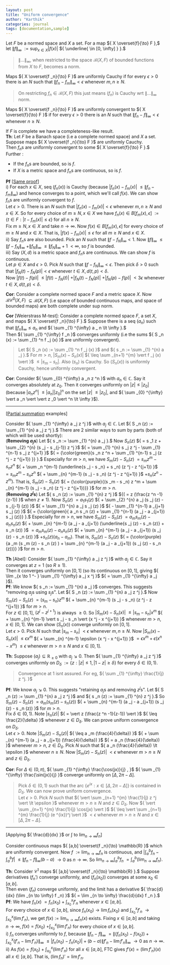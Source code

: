 ```yaml
---
layout: post
title: "Uniform convergence"
author: "Karthik"
categories: journal
tags: [documentation,sample]
---
```


Let ${ F }$ be a normed space and ${ X }$ a set. For a map ${ X \overset{f}{\to} F },$ let ${ \lVert f \rVert _{\infty}  }$ ${ := \sup _{ x \in X} \vert f (x) \vert }$ ${ \underline{ \in [0, \infty] } }.$   
> ${ \lVert \ldots \rVert _{\infty}, }$ when restricted to the space ${ \mathcal{B}(X, F) }$ of bounded functions from ${ X }$ to ${ F, }$ becomes a norm. 

Maps ${ X \overset{f _n}{\to} F }$ are uniformly Cauchy if for every ${ \epsilon \gt 0 }$ there is an ${ N }$ such that ${ \lVert f _n - f _m \rVert _{\infty} \lt \epsilon }$ whenever ${ m, n \geq N }.$   
> On restricting ${ f _n \in \mathcal{B}(X, F) }$ this just means ${ (f _n) }$ is Cauchy wrt ${ \lVert \ldots \rVert _{\infty} }$ norm. 

Maps ${ X \overset{f _n}{\to} F }$ are uniformly convergent to ${ X \overset{f}{\to} F }$ if for every ${ \epsilon \gt 0 }$ there is an ${ N }$ such that ${ \lVert f _n - f \rVert _{\infty} \lt \epsilon }$ whenever ${ n \geq N }.$ 

If ${ F }$ is complete we have a completeness-like result.     
**Th**: Let ${ F }$ be a Banach space (i.e a complete normed space) and ${ X }$ a set. Suppose maps ${ X \overset{f _n}{\to} F }$ are uniformly Cauchy.   
Then ${ f _n }$s are uniformly convergent to some ${ X \overset{f}{\to} F }.$ Further :   
* If the ${ f _n }$s are bounded, so is ${ f }.$ 
* If ${ X }$ is a metric space and ${ f _n }$s are continuous, so is ${ f }.$   

**Pf** [[Same proof](https://bvenkatakarthik.github.io/NormsC01)]    
i) For each ${ x \in X },$ seq ${ (f _n (x)) }$ is Cauchy (because ${ \vert f _n (x) - f _ m (x) \vert }$ ${ \leq \lVert f _n - f _m \rVert _{\infty} }$) and hence converges to a point, which we'll call ${ f(x) }.$ We can show ${ f _n }$s are uniformly convergent to ${ f }.$   
Let ${ \epsilon \gt 0 }.$ There is an ${ N }$ such that ${ \vert f _n (x) - f _m (x) \vert \lt \epsilon }$ whenever ${ m, n \geq N }$ and ${ x \in X }.$ So for every choice of ${ m \geq N, x \in X }$ we have ${ f _n (x) \in B[f _m (x), \epsilon] }$ ${ := \lbrace t \in F : \vert t - f _m (x) \vert \leq \epsilon \rbrace }$ for all ${ n \geq N }.$   
Fix ${ m \geq N, x \in X }$ and take ${ n \to \infty.}$ Now ${ f (x) \in B[f _m (x), \epsilon] }$ for every choice of ${ m \geq N }$ and ${ x \in X }.$ That is, ${ \vert f(x) - f _m (x) \vert \leq \epsilon }$ for all ${ m \geq N }$ and ${ x \in X }.$   
ii) Say ${ f _n }$s are also bounded. Pick an ${ N }$ such that ${ \lVert f - f _N \rVert _{\infty} \lt 1 }.$ Now ${ \lVert f \rVert _{\infty} }$ ${ \leq \lVert f - f _N \rVert _{\infty} }$ ${ + \lVert f _N \rVert _{\infty} }$ ${ \leq \lVert f _N \rVert _{\infty} + 1 }$ ${ \lt \infty },$ so ${ f }$ is bounded.   
iii) Say ${ (X,d) }$ is a metric space and ${ f _n }$s are continuous. We can show ${ f }$ is continuous.   
Let ${ p \in X }$ and ${ \epsilon \gt 0 }.$ Pick ${ N }$ such that ${ \lVert f - f _N \rVert _{\infty} \lt \epsilon  }.$ Then pick ${ \delta \gt 0 }$ such that ${ \vert f _N (t) - f _N (p) \vert  \lt \epsilon }$ whenever ${ t \in X, d(t,p) \lt \delta }.$   
Now ${ \vert f (t) - f(p) \vert }$ ${ \leq \vert f (t) - f _N (t) \vert }$ ${ + \vert f _N (t) - f _N (p) \vert }$ ${  + \vert f _N (p) - f (p) \vert }$ ${ \lt 3\epsilon }$ whenever ${ t \in X, d(t,p) \lt \delta }.$ 

**Cor**: Consider a complete normed space ${ F }$ and a metric space ${ X }.$ Now ${ \mathcal{BC} ^{0} (X, F) }$ ${ \subseteq \mathcal{B}(X,F) }$ (i.e space of bounded continuous maps, and space of bounded maps) are both complete under sup norm.  

**Cor** [Weierstrass M-test]: Consider a complete normed space ${ F },$ a set ${ X },$ and maps ${ X \overset{f _n}{\to} F }.$ Suppose there is a seq ${ (a _n) }$ such that ${ \lVert f _n \rVert _{\infty} \leq a _n }$ and ${ \sum _{1} ^{\infty} a _ n \lt \infty }.$   
Then ${ \sum _{1} ^{\infty} f _n }$ converges uniformly (i.e the sums ${ S _n (x) := \sum _{1} ^n f _j (x) }$ are uniformly convergent).   
> Let ${ S _n (x) := \sum _{1} ^n f _j (x) }$ and ${ s _n := \sum _{1} ^{n} a _j }.$ For ${ m \gt n ,}$ ${ \vert S _m (x) - S _n (x) \vert }$ ${ \leq \sum _{n+1} ^{m} \vert f _j (x) \vert }$ ${ \leq \vert s _m - s _n \vert }.$ Also ${ (s _n) }$ is Cauchy. So ${ (S _n (x)) }$ is uniformly Cauchy, hence uniformly convergent.  

**Cor**: Consider ${ \sum _{0} ^{\infty} a _n z ^n }$ with ${ a _n \in \mathbb{C} }.$ Say it converges absolutely at ${ z _0 }.$ Then it converges uniformly on ${ \vert z \vert \leq \vert z _0 \vert }$ (because ${ \vert a _n z ^n \vert }$ ${ \leq \vert a _n \vert \vert  z _0 \vert ^n }$ on the set ${ \vert z \vert }$ ${ \leq \vert  z _0 \vert },$ and ${ \sum _{0} ^{\infty} \vert a _n \vert \vert z _0 \vert ^n \lt \infty }$). 

---

[[Partial summation](https://bvenkatakarthik.github.io/PartialSummation) examples]  

Consider ${ \sum _{1} ^{\infty} a _j z ^j }$ with ${ a _j \in \mathbb{C} }.$ Let ${ S _n (z) := \sum _{1} ^{n} a _j z ^j }.$ There are ${ 2 }$ similar ways to sum by parts (both of which will be used shortly):    
(**Removing ${ a _j }$s**) Let ${ s _n := \sum _{1} ^{n} a _j }.$ Now ${ S _n (z) }$ ${ = s _1 z + \sum _{2} ^{n} (s _j - s _{j-1}) z ^j }$ ${ = \sum _{1} ^{n} s _j z ^j - \sum _{1} ^{n-1} s _j z ^{j+1} }$ ${ = {\color{green}{s _n z ^n + \sum _{1} ^{n-1} s _j (z ^j - z ^{j+1}) }}  }.$ Especially for ${ m \gt n },$ we have ${ S _m (z) - S _n (z) }$ ${ = s _m z ^m - s _n z ^n }$ ${ + \sum _n ^{m-1} (\underline{s _j - s _n} + s _n) (z ^j - z ^{j+1}) }$ ${ = s _m z ^m - s _n z ^n }$ ${ + \sum _{n} ^{m-1} (s _j - s _n) (z ^j - z ^{j+1}) }$ ${ + s _n (z ^n - z ^m) }.$ That is, ${ S _m (z) - S _n (z) }$ ${ = {\color{purple}{(s _m - s _n) z ^m + \sum _{n} ^{m-1} (s _j - s _n) (z ^j - z ^{j+1})}}  }$ for ${ m \gt n }.$       
(**Removing ${ z ^j }$s**) Let ${ s _n (z) := \sum _{1} ^{n} z ^j }$ ${( = z (\frac{z ^n -1}{z-1}) }$ when ${ z \neq 1 ) }.$ Now ${ S _n (z) }$ ${ = a _1 s _1 (z) }$ ${ + \sum _{2} ^{n} a _j (s _j (z) - s _{j-1} (z)) }$ ${ = \sum _{1} ^{n} a _j s _j (z) }$ ${ - \sum _{1} ^{n-1} a _{j+1} s _j (z)  }$ ${ = {\color{green}{ a _n s _n (z) + \sum _{1} ^{n-1} (a _j - a _{j+1}) s _j (z)}}  }.$ Especially for ${ m \gt n ,}$ we have ${ S _m (z) - S _n (z) }$ ${ = a _m s _m (z) - a _n s _n (z) }$ ${ + \sum _{n} ^{m-1} (a _j - a _{j+1}) (\underline{s _j (z) - s _n (z)} + s _n (z)) }$ ${ = a _m s _m (z) - a _n s _n (z)  }$ ${ + \sum _{n} ^{m-1} (a _j - a _{j+1}) (s _j (z) - s _n (z)) }$ ${ + s _n (z) (a _n - a _m) }.$ That is, ${ S _m (z) - S _n (z)  }$ ${ = {\color{purple}{a _m (s _m (z) - s _n (z) ) + \sum _{n} ^{m-1} (a _j - a _{j+1}) (s _j (z) - s _n (z))}} }$ for ${ m \gt n }.$ 

**Th** [Abel]: Consider ${ \sum _{1} ^{\infty} a _j z ^j }$ with ${ a _j \in \mathbb{C} }.$ Say it converges at ${ z = 1 }$ (so ${ R \geq 1 }$).   
Then it converges uniformly on ${ [0,1] }$ (so its continuous on ${ [0,1] },$ giving ${ \lim _{x \to 1 ^-  } \sum _{1} ^{\infty} a _j x ^j }$ ${ = \sum _{1} ^{\infty} a _j }$).   
**Pf**: We know ${ s _n := \sum _{1} ^{n} a _j }$ converges. This suggests "removing ${ a _j }$s using ${ s _j }$s". Let ${ S _n (z) := \sum _{1} ^{n} a _j z ^j }.$ Now ${ S _m (z) - S _n (z) }$ ${ = (s _m - s _n) z ^m }$ ${ + \sum _{n} ^{m-1} (s _j - s _n) (z ^j - z ^{j+1}) }$ for ${ m \gt n }.$   
For ${ z \in [0,1] },$ ${ (z ^j - z ^{j+1}) }$ is always ${ \geq 0 }.$ So ${ \vert S _m (x) - S _n (x) \vert }$ ${ \leq \vert s _m - s _n \vert x ^m }$ ${ + \sum _{n} ^{m-1} \vert s _j - s _n \vert (x ^j - x ^{j+1}) }$ whenever ${ m \gt n, }$ ${ x \in [0,1] }.$ We can show ${ (S _n (x)) }$ converge uniformly on ${ [0,1] }.$   
Let ${ \epsilon \gt 0 }.$ Pick ${ N }$ such that ${ \vert s _m - s _n \vert }$ ${ \lt \epsilon }$ whenever ${ m,n \geq N }.$ Now ${ \vert S _m (x) - S _n (x) \vert }$ ${ \leq \epsilon x ^m  }$ ${ + \sum _{n} ^{m-1} \epsilon (x ^j - x ^{j+1}) }$ ${ = \epsilon x ^m + \epsilon (x ^n - x ^m)  }$ ${ \leq  \epsilon }$ whenever ${ m \gt n \geq N }$ and ${ x \in [0,1] }.$ 

**Th**: Suppose ${ (a _j) \subseteq \mathbb{R} _{\geq 0} }$ with ${ a _j \searrow 0 }.$ Then ${ \sum _{1} ^{\infty} a _j z ^j }$ converges uniformly on ${ D _{\delta} }$ ${ := \lbrace z : \vert z \vert \leq 1, \vert 1-z \vert \geq \delta \rbrace }$ for every ${ \delta \in (0,1) }.$   
> Convergence at ${ 1 }$ isnt assured. For eg, ${ \sum _{1} ^{\infty} \frac{1}{j} z ^j. }$ 

**Pf**: We know ${ a _j \searrow 0 . }$ This suggests "retaining ${ a _j }$s and removing ${ z ^j }$s". Let ${ S _n (z) := \sum _{1} ^{n} a _j z ^j }$ and ${ s _n (z) := \sum _{1} ^{n} z ^j }.$ So ${ S _m (z) - S _n (z) }$ ${ = a _m (s _m (z) - s _n (z) ) }$ ${ + \sum _{n} ^{m-1} (a _j - a _{j+1}) (s _j (z) - s _n (z)) }$ for ${ m \gt n }.$   
Fix ${ \delta \in (0,1) }.$ Note ${ \vert s _n (z) \vert }$ ${ = \vert z (\frac{z ^n -1}{z-1}) \vert }$ ${ \leq \frac{2}{\delta} }$ whenever ${ z \in D _{\delta} }.$ We can prove uniform convergence on ${ D _{\delta} }.$   
Let ${ \epsilon \gt 0 }.$ Note ${ \vert S _m (z) - S _n (z) \vert }$ ${ \leq a _m (\frac{4}{\delta}) }$ ${ + \sum _{n} ^{m-1} (a _j - a _{j+1}) (\frac{4}{\delta}) }$ ${ = a _n (\frac{4}{\delta}) }$ whenever ${ m \gt n, }$ ${ z \in D _{\delta} }.$ Pick ${ N }$ such that ${ a _n (\frac{4}{\delta}) \lt \epsilon }$ whenever ${ n \geq N }.$ Now ${ \vert S _m (z) - S _n (z) \vert }$ ${ \lt \epsilon }$ whenever ${ m \gt n \geq N }$ and ${ z \in D _{\delta} }.$ 

**Cor**: For ${ \Delta \in (0, \pi) },$ ${ \sum _{1} ^{\infty} \frac{\cos(jx)}{j} , }$ ${ \sum _{1} ^{\infty} \frac{\sin(jx)}{j} }$ converge uniformly on ${ [\Delta, 2\pi - \Delta] }.$   
> Pick ${ \delta \in (0,1) }$ such that the arc ${ \lbrace e ^{ix} : x \in [\Delta, 2\pi - \Delta] \rbrace }$ is contained in ${ D _{\delta} }.$ We can now prove uniform convergence.    
> Let ${ \epsilon \gt 0 }.$ Pick ${ N }$ such that ${ \vert \sum _{n+1} ^{m} \frac{1}{j} z ^j \vert \lt \epsilon }$ whenever ${ m \gt n \geq N }$ and ${ z \in D _{\delta} }.$ Now ${ \vert \sum _{n+1} ^{m} \frac{1}{j} \cos(jx)  \vert }$ ${ \leq \vert \sum _{n+1} ^{m} \frac{1}{j} (e ^{ix})^j \vert  }$ ${ \lt \epsilon }$ whenever ${ m \gt n \geq N }$ and ${ x \in [\Delta, 2\pi - \Delta] }.$ 

---

[Applying ${ \frac{d}{dx} }$ or ${ \int }$ to ${ \lim _{n \to \infty} f _n }$] 

Consider continuous maps ${ [a,b] \overset{f _n}{\to} \mathbb{R} }$ which are uniformly convergent. Now ${ f }$ ${:= \lim _{n \to \infty} f _n }$ is continuous, and ${ \vert \int _{a} ^{b} f _n - \int _{a} ^{b}  f \vert }$ ${ \leq \lVert f _n - f \rVert _{\infty} (b-a) }$ ${ \to 0 }$ as ${ n \to \infty }.$ So ${ \lim _{n \to \infty} \int _{a} ^{b} f _n }$ ${ = \int _{a} ^{b}(\lim _{n \to \infty} f _n) }.$ 


**Th**: Consider ${ \mathcal{C} ^1 }$ maps ${ [a,b] \overset{f _n}{\to} \mathbb{R} }.$ Suppose derivatives ${( f _n ' ) }$ converge uniformly, and ${ (f _n (x _0) ) }$ converges at some ${ x _0 \in [a,b] }.$   
Then even ${ (f _n) }$ converge uniformly, and the limit has a derivative ${ \frac{d}{dx} (\lim _{n \to \infty} f _n) }$ ${ = \lim _{n \to \infty} \frac{d}{dx} f _n  }.$   
**Pf**: We have ${ f _n (x) }$ ${ = f _n (x _0) + \int _{x _0} ^{x} f' _n }$ whenever ${ x \in [a,b] }.$   
For every choice of ${ x \in [a,b] },$ since ${ f _n (x _0) \to \lim f _n (x _0) }$ and ${ \int _{x _0} ^{x} f' _n }$ ${ \to \int _{x _0} ^{x} (\lim f' _n) },$ we get ${ f(x) := \lim _{n \to \infty} f _n (x) }$ exists. Fixing ${ x \in [a,b] }$ and taking ${ n \to \infty },$ ${ f(x) = f(x _0) }$ ${ + \int _{x _0} ^{x} (\lim f' _n) }$ for every choice of ${ x \in [a,b] }.$  
i) ${ f _n }$ converges uniformly to ${ f },$ because ${\lVert f _n - f \rVert _{\infty} }$ ${ = \lVert (f _n (x _0) - f(x _0)) + \int _{x _0} ^{x} (f' _n - \lim f' _n )   \rVert _{\infty} }$ ${ \leq \vert f _n (x _0) - f _n (x _0) \vert + (b-a) \lVert f' _n - \lim f' _n \rVert _{\infty} }$ ${ \to 0 }$ as ${ n \to \infty }.$   
ii) As ${ f(x) = f(x _0) + \int _{x _0} ^{x} (\lim f' _n) }$ for all ${ x \in [a,b] },$ FTC gives ${ f'(x) = (\lim f' _n ) (x) }$ all ${ x \in [a,b] }.$ That is, ${ (\lim f _n)' = \lim f' _n .}$ 



